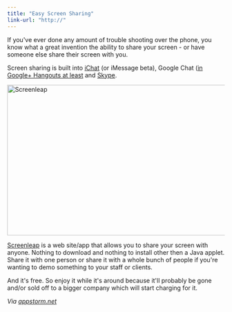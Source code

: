 ```yaml
---
title: "Easy Screen Sharing"
link-url: "http://"
---
```

<p>If you've ever done any amount of trouble shooting over the phone, you know what a great invention the ability to share your screen - or have someone else share their screen with you.</p>
<p>Screen sharing is built into <a href="http://docs.info.apple.com/article.html?path=iChat/4.0/en/11883.html">iChat</a> (or iMessage beta), Google Chat (<a href="http://lifehacker.com/5842191/google%252B-hangouts-adds-screen-sharing-google-docs-collaboration-and-more">in Google+ Hangouts at least</a> and <a href="https://support.skype.com/en-us/faq/FA10022/How-do-I-share-my-screen-in-Skype-for-Mac-OS-X">Skype</a>.</p>
<p><img src="https://chrisenns.com/wp-content/uploads/2012/04/Screen-Shot-2012-04-09-at-9.13.38-AM-725x349.png" alt="Screenleap" title="Screenleap" width="725" height="349" class="aligncenter size-large wp-image-20282" /></p>
<p><a href="http://www.screenleap.com/">Screenleap</a> is a web site/app that allows you to share your screen with anyone. Nothing to download and nothing to install other then a Java applet. Share it with one person or share it with a whole bunch of people if you're wanting to demo something to your staff or clients.</p>
<p>And it's free. So enjoy it while it's around because it'll probably be gone and/or sold off to a bigger company which will start charging for it.</p>
<p><em>Via <a href="http://web.appstorm.net/reviews/communications/screenleap-effortless-screen-sharing/">appstorm.net</a></em></p>
